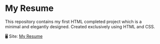 # My Resume
This repository contains my first HTML completed project which is a minimal and elegantly designed. Created exclusively using HTML and CSS.   

🖥 Site: [My Resume][def]

[def]: https://nooha-resume.netlify.app/